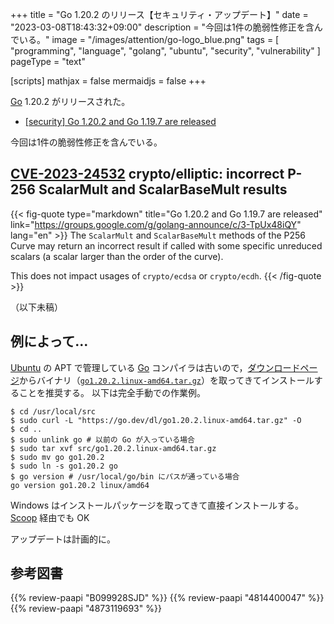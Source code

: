 +++
title = "Go 1.20.2 のリリース【セキュリティ・アップデート】"
date =  "2023-03-08T18:43:32+09:00"
description = "今回は1件の脆弱性修正を含んでいる。"
image = "/images/attention/go-logo_blue.png"
tags  = [ "programming", "language", "golang", "ubuntu", "security", "vulnerability" ]
pageType = "text"

[scripts]
  mathjax = false
  mermaidjs = false
+++

[Go] 1.20.2 がリリースされた。

- [[security] Go 1.20.2 and Go 1.19.7 are released](https://groups.google.com/g/golang-announce/c/3-TpUx48iQY)

今回は1件の脆弱性修正を含んでいる。

## [CVE-2023-24532] crypto/elliptic: incorrect P-256 ScalarMult and ScalarBaseMult results

{{< fig-quote type="markdown" title="Go 1.20.2 and Go 1.19.7 are released" link="https://groups.google.com/g/golang-announce/c/3-TpUx48iQY" lang="en" >}}
The `ScalarMult` and `ScalarBaseMult` methods of the P256 Curve may return an incorrect result if called with some specific unreduced scalars (a scalar larger than the order of the curve).

This does not impact usages of `crypto/ecdsa` or `crypto/ecdh`.
{{< /fig-quote >}}

（以下未稿）

## 例によって...

[Ubuntu] の APT で管理している [Go] コンパイラは古いので，[ダウンロードページ](https://go.dev/dl/ "Downloads - go.dev")からバイナリ（[`go1.20.2.linux-amd64.tar.gz`](https://go.dev/dl/go1.20.2.linux-amd64.tar.gz)）を取ってきてインストールすることを推奨する。
以下は完全手動での作業例。

```text
$ cd /usr/local/src
$ sudo curl -L "https://go.dev/dl/go1.20.2.linux-amd64.tar.gz" -O
$ cd ..
$ sudo unlink go # 以前の Go が入っている場合
$ sudo tar xvf src/go1.20.2.linux-amd64.tar.gz
$ sudo mv go go1.20.2
$ sudo ln -s go1.20.2 go
$ go version # /usr/local/go/bin にパスが通っている場合
go version go1.20.2 linux/amd64
```

Windows はインストールパッケージを取ってきて直接インストールする。
[Scoop] 経由でも OK

アップデートは計画的に。

[Go]: https://go.dev/
[Ubuntu]: https://www.ubuntu.com/ "The leading operating system for PCs, IoT devices, servers and the cloud | Ubuntu"
[Scoop]: https://scoop.sh/
[CVE-2023-24532]: https://nvd.nist.gov/vuln/detail/CVE-2023-24532

## 参考図書

{{% review-paapi "B099928SJD" %}} <!-- プログラミング言語Go -->
{{% review-paapi "4814400047" %}} <!-- 初めてのGo言語 -->
{{% review-paapi "4873119693" %}} <!-- 実用 Go 言語 -->
